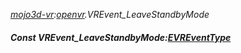 _[mojo3d-vr](../../modules/mojo3d-vr/mojo3d-vr-module.md):[openvr](openvr:).VREvent\_LeaveStandbyMode_
##### Const VREvent\_LeaveStandbyMode:[EVREventType](../../modules/mojo3d-vr/openvr-evreventtype.md)
